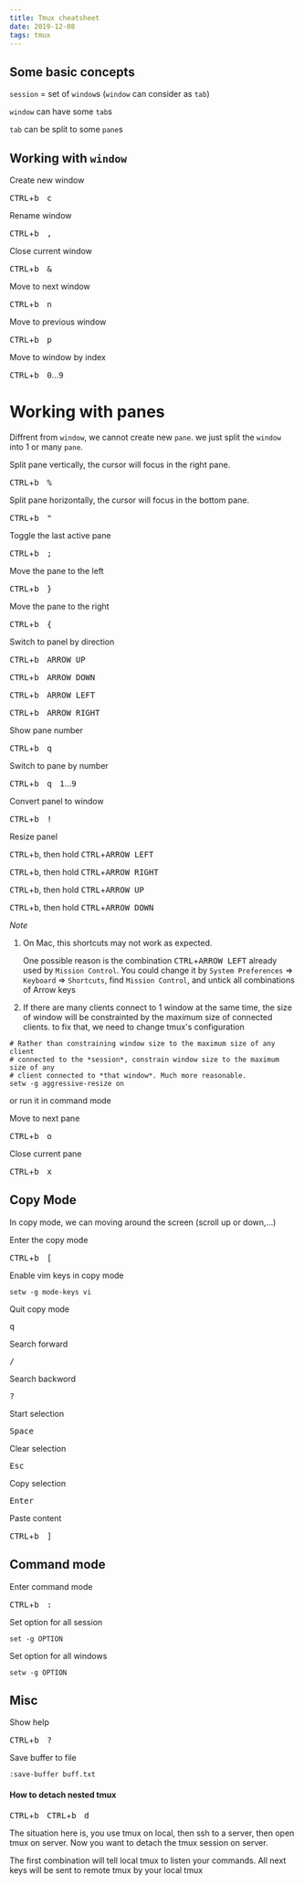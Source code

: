```yaml
---
title: Tmux cheatsheet
date: 2019-12-08
tags: tmux
---
```

## Some basic concepts

`session` = set of `window`s (`window` can consider as `tab`)

`window` can have some `tab`s

`tab` can be split to some `pane`s

## Working with `window`

Create new window

<kbd>CTRL</kbd>+<kbd>b</kbd>&emsp;<kbd>c</kbd>

Rename window

<kbd>CTRL</kbd>+<kbd>b</kbd>&emsp;<kbd>,</kbd>

Close current window

<kbd>CTRL</kbd>+<kbd>b</kbd>&emsp;<kbd>&</kbd>

Move to next window

<kbd>CTRL</kbd>+<kbd>b</kbd>&emsp;<kbd>n</kbd>

Move to previous window

<kbd>CTRL</kbd>+<kbd>b</kbd>&emsp;<kbd>p</kbd>

Move to window by index

<kbd>CTRL</kbd>+<kbd>b</kbd>&emsp;<kbd>0</kbd>...<kbd>9</kbd>

# Working with panes

Diffrent from `window`, we cannot create new `pane`. we just split the `window` into 1 or many `pane`.

Split pane vertically, the cursor will focus in the right pane.

<kbd>CTRL</kbd>+<kbd>b</kbd>&emsp;<kbd>%</kbd>

Split pane horizontally, the cursor will focus in the bottom pane.

<kbd>CTRL</kbd>+<kbd>b</kbd>&emsp;<kbd>"</kbd>

Toggle the last active pane

<kbd>CTRL</kbd>+<kbd>b</kbd>&emsp;<kbd>;</kbd>

Move the pane to the left

<kbd>CTRL</kbd>+<kbd>b</kbd>&emsp;<kbd>}</kbd>

Move the pane to the right

<kbd>CTRL</kbd>+<kbd>b</kbd>&emsp;<kbd>{</kbd>

Switch to panel by direction

<kbd>CTRL</kbd>+<kbd>b</kbd>&emsp;<kbd>ARROW UP</kbd>

<kbd>CTRL</kbd>+<kbd>b</kbd>&emsp;<kbd>ARROW DOWN</kbd>

<kbd>CTRL</kbd>+<kbd>b</kbd>&emsp;<kbd>ARROW LEFT</kbd>

<kbd>CTRL</kbd>+<kbd>b</kbd>&emsp;<kbd>ARROW RIGHT</kbd>

Show pane number

<kbd>CTRL</kbd>+<kbd>b</kbd>&emsp;<kbd>q</kbd>

Switch to pane by number

<kbd>CTRL</kbd>+<kbd>b</kbd>&emsp;<kbd>q</kbd>&emsp;<kbd>1</kbd>...<kbd>9</kbd>

Convert panel to window

<kbd>CTRL</kbd>+<kbd>b</kbd>&emsp;<kbd>!</kbd>

Resize panel

<kbd>CTRL</kbd>+<kbd>b</kbd>, then hold <kbd>CTRL</kbd>+<kbd>ARROW LEFT</kbd>

<kbd>CTRL</kbd>+<kbd>b</kbd>, then hold <kbd>CTRL</kbd>+<kbd>ARROW RIGHT</kbd>

<kbd>CTRL</kbd>+<kbd>b</kbd>, then hold <kbd>CTRL</kbd>+<kbd>ARROW UP</kbd>

<kbd>CTRL</kbd>+<kbd>b</kbd>, then hold <kbd>CTRL</kbd>+<kbd>ARROW DOWN</kbd>

*Note*

1. On Mac, this shortcuts may not work as expected.

    One possible reason is the combination <kbd>CTRL</kbd>+<kbd>ARROW LEFT</kbd> already used by `Mission Control`.
    You could change it by `System Preferences` => `Keyboard` => `Shortcuts`, find `Mission Control`, and untick all combinations of Arrow keys
1. If there are many clients connect to 1 window at the same time, the size of window will be constrainted by the maximum size of connected clients. to fix that, we need to change tmux's configuration

```
# Rather than constraining window size to the maximum size of any client
# connected to the *session*, constrain window size to the maximum size of any
# client connected to *that window*. Much more reasonable.
setw -g aggressive-resize on
```

or run it in command mode

Move to next pane

<kbd>CTRL</kbd>+<kbd>b</kbd>&emsp;<kbd>o</kbd>

Close current pane

<kbd>CTRL</kbd>+<kbd>b</kbd>&emsp;<kbd>x</kbd>

## Copy Mode

In copy mode, we can moving around the screen (scroll up or down,...)

Enter the copy mode

<kbd>CTRL</kbd>+<kbd>b</kbd>&emsp;<kbd>[</kbd>

Enable vim keys in copy mode

`setw -g mode-keys vi`

Quit copy mode

<kbd>q</kbd>

Search forward

<kbd>/</kbd>

Search backword

<kbd>?</kbd>

Start selection

<kbd>Space</kbd>

Clear selection

<kbd>Esc</kbd>

Copy selection

<kbd>Enter</kbd>

Paste content

<kbd>CTRL</kbd>+<kbd>b</kbd>&emsp;<kbd>]</kbd>

## Command mode

Enter command mode

<kbd>CTRL</kbd>+<kbd>b</kbd>&emsp;<kbd>:</kbd>

Set option for all session

`set -g OPTION`

Set option for all windows

`setw -g OPTION`

## Misc

Show help

<kbd>CTRL</kbd>+<kbd>b</kbd>&emsp;<kbd>?</kbd>

Save buffer to file

```
:save-buffer buff.txt
```

#### How to detach nested tmux

<kbd>CTRL</kbd>+<kbd>b</kbd>&emsp;<kbd>CTRL</kbd>+<kbd>b</kbd>&emsp;<kbd>d</kbd>

The situation here is, you use tmux on local, then ssh to a server, then open tmux on server. Now you want to detach the tmux session on server.

The first combination will tell local tmux to listen your commands.
All next keys will be sent to remote tmux by your local tmux